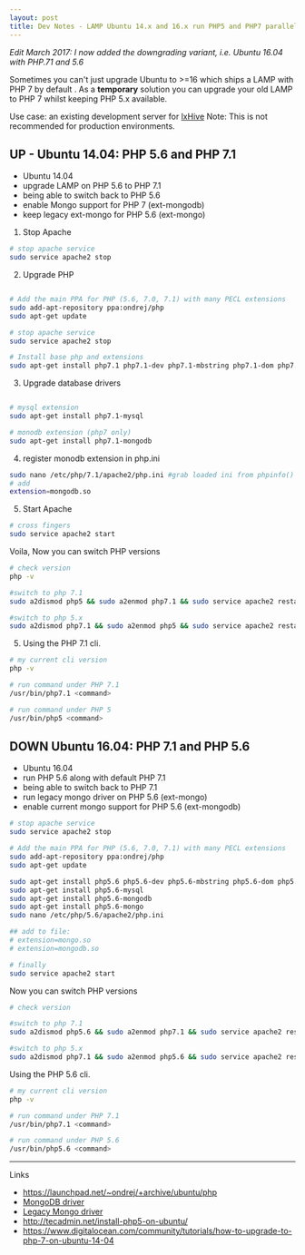 ```yaml
---
layout: post
title: Dev Notes - LAMP Ubuntu 14.x and 16.x run PHP5 and PHP7 parallel (with Mongo)
---
```


*Edit March 2017: I now added the downgrading variant, i.e. Ubuntu 16.04 with PHP.71 and 5.6*

Sometimes you can't just upgrade Ubuntu to >=16 which ships a LAMP with PHP 7 by default .
As a **temporary** solution you can upgrade your old LAMP to PHP 7 whilst keeping PHP 5.x available.

Use case: an existing development server for [lxHive](https://github.com/Brightcookie/lxHive)
Note: This is not recommended for production environments.

## UP - Ubuntu 14.04: PHP 5.6 and PHP 7.1

 * Ubuntu 14.04
 * upgrade LAMP on PHP 5.6 to PHP 7.1
 * being able to switch back to PHP 5.6
 * enable Mongo support for PHP 7 (ext-mongodb)
 * keep legacy ext-mongo for PHP 5.6 (ext-mongo)

1. Stop Apache

```bash
# stop apache service
sudo service apache2 stop
```

2. Upgrade PHP

```bash

# Add the main PPA for PHP (5.6, 7.0, 7.1) with many PECL extensions
sudo add-apt-repository ppa:ondrej/php
sudo apt-get update

# stop apache service
sudo service apache2 stop

# Install base php and extensions
sudo apt-get install php7.1 php7.1-dev php7.1-mbstring php7.1-dom php7.1-cli php7.1-json php7.1-curl php7.1-gd php7.1-mcrypt
```

3. Upgrade database drivers

```bash

# mysql extension
sudo apt-get install php7.1-mysql

# monodb extension (php7 only)
sudo apt-get install php7.1-mongodb
```

4. register monodb extension in php.ini

```bash
sudo nano /etc/php/7.1/apache2/php.ini #grab loaded ini from phpinfo()
# add
extension=mongodb.so
```

5. Start Apache

```bash
# cross fingers
sudo service apache2 start
```
Voila, Now you can switch PHP versions

```bash
# check version
php -v

#switch to php 7.1
sudo a2dismod php5 && sudo a2enmod php7.1 && sudo service apache2 restart

#switch to php 5.x
sudo a2dismod php7.1 && sudo a2enmod php5 && sudo service apache2 restart
```

5. Using the PHP 7.1 cli.

```bash
# my current cli version
php -v

# run command under PHP 7.1
/usr/bin/php7.1 <command>

# run command under PHP 5
/usr/bin/php5 <command>
```

## DOWN Ubuntu 16.04: PHP 7.1 and PHP 5.6

 * Ubuntu 16.04
 * run PHP 5.6 along with default PHP 7.1
 * being able to switch back to PHP 7.1
 * run legacy mongo driver on PHP 5.6 (ext-mongo)
 * enable current mongo support for PHP 5.6 (ext-mongodb)

```bash
# stop apache service
sudo service apache2 stop

# Add the main PPA for PHP (5.6, 7.0, 7.1) with many PECL extensions
sudo add-apt-repository ppa:ondrej/php
sudo apt-get update

sudo apt-get install php5.6 php5.6-dev php5.6-mbstring php5.6-dom php5.6-cli php5.6-json php5.6-curl php5.6-gd php5.6-mcrypt
sudo apt-get install php5.6-mysql
sudo apt-get install php5.6-mongodb
sudo apt-get install php5.6-mongo
sudo nano /etc/php/5.6/apache2/php.ini

## add to file:
# extension=mongo.so
# extension=mongodb.so

# finally
sudo service apache2 start

```

Now you can switch PHP versions

```bash
# check version

#switch to php 7.1
sudo a2dismod php5.6 && sudo a2enmod php7.1 && sudo service apache2 restart

#switch to php 5.x
sudo a2dismod php7.1 && sudo a2enmod php5.6 && sudo service apache2 restart
```

Using the PHP 5.6 cli.

```bash
# my current cli version
php -v

# run command under PHP 7.1
/usr/bin/php7.1 <command>

# run command under PHP 5.6
/usr/bin/php5.6 <command>
```

---

Links

* https://launchpad.net/~ondrej/+archive/ubuntu/php
* [MongoDB driver](http://php.net/manual/en/set.mongodb.php)
* [Legacy Mongo driver](http://php.net/manual/en/book.mongo.php)
* http://tecadmin.net/install-php5-on-ubuntu/
* https://www.digitalocean.com/community/tutorials/how-to-upgrade-to-php-7-on-ubuntu-14-04
